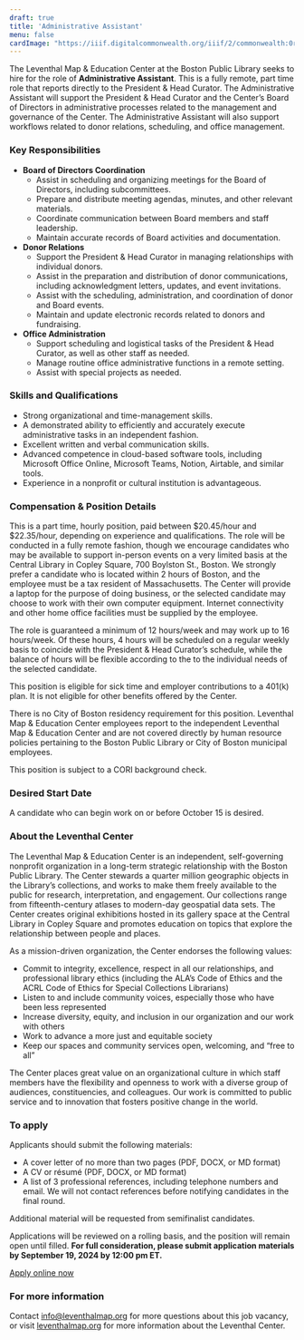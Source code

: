 ```yaml
---
draft: true
title: 'Administrative Assistant'
menu: false
cardImage: "https://iiif.digitalcommonwealth.org/iiif/2/commonwealth:0r96fp54z/2154,1509,1185,1071/pct:50/0/default.jpg"
---
```


The Leventhal Map & Education Center at the Boston Public Library seeks to hire for the role of **Administrative Assistant**. This is a fully remote, part time role that reports directly to the President & Head Curator. The Administrative Assistant will support the President & Head Curator and the Center’s Board of Directors in administrative processes related to the management and governance of the Center. The Administrative Assistant will also support  workflows related to donor relations, scheduling, and office management.

### Key Responsibilities

- **Board of Directors Coordination**
    - Assist in scheduling and organizing meetings for the Board of Directors, including subcommittees.
    - Prepare and distribute meeting agendas, minutes, and other relevant materials.
    - Coordinate communication between Board members and staff leadership.
    - Maintain accurate records of Board activities and documentation.
- **Donor Relations**
    - Support the President & Head Curator in managing relationships with individual donors.
    - Assist in the preparation and distribution of donor communications, including acknowledgment letters, updates, and event invitations.
    - Assist with the scheduling, administration, and coordination of donor and Board events.
    - Maintain and update electronic records related to donors and fundraising.
- **Office Administration**
    - Support scheduling and logistical tasks of the President & Head Curator, as well as other staff as needed.
    - Manage routine office administrative functions in a remote setting.
    - Assist with special projects as needed.

### Skills and Qualifications

- Strong organizational and time-management skills.
- A demonstrated ability to efficiently and accurately execute administrative tasks in an independent fashion.
- Excellent written and verbal communication skills.
- Advanced competence in cloud-based software tools, including Microsoft Office Online, Microsoft Teams, Notion, Airtable, and similar tools.
- Experience in a nonprofit or cultural institution is advantageous.

### Compensation & Position Details

This is a part time, hourly position, paid between $20.45/hour and $22.35/hour, depending on experience and qualifications. The role will be conducted in a fully remote fashion, though we encourage candidates who may be available to support in-person events on a very limited basis at the Central Library in Copley Square, 700 Boylston St., Boston. We strongly prefer a candidate who is located within 2 hours of Boston, and the employee must be a tax resident of Massachusetts. The Center will provide a laptop for the purpose of doing business, or the selected candidate may choose to work with their own computer equipment. Internet connectivity and other home office facilities must be supplied by the employee.

The role is guaranteed a minimum of 12 hours/week and may work up to 16 hours/week. Of these hours, 4 hours will be scheduled on a regular weekly basis to coincide with the President & Head Curator’s schedule, while the balance of hours will be flexible according to the to the individual needs of the selected candidate.

This position is eligible for sick time and employer contributions to a 401(k) plan. It is not eligible for other benefits offered by the Center.

There is no City of Boston residency requirement for this position. Leventhal Map & Education Center employees report to the independent Leventhal Map & Education Center and are not covered directly by human resource policies pertaining to the Boston Public Library or City of Boston municipal employees.

This position is subject to a CORI background check.

### Desired Start Date

A candidate who can begin work on or before October 15 is desired.

### About the Leventhal Center

The Leventhal Map & Education Center is an independent, self-governing nonprofit organization in a long-term strategic relationship with the Boston Public Library. The Center stewards a quarter million geographic objects in the Library’s collections, and works to make them freely available to the public for research, interpretation, and engagement. Our collections range from fifteenth-century atlases to modern-day geospatial data sets. The Center creates original exhibitions hosted in its gallery space at the Central Library in Copley Square and promotes education on topics that explore the relationship between people and places.

As a mission-driven organization, the Center endorses the following values:

- Commit to integrity, excellence, respect in all our relationships, and professional library ethics (including the ALA’s Code of Ethics and the ACRL Code of Ethics for Special Collections Librarians)
- Listen to and include community voices, especially those who have been less represented
- Increase diversity, equity, and inclusion in our organization and our work with others
- Work to advance a more just and equitable society
- Keep our spaces and community services open, welcoming, and “free to all”

The Center places great value on an organizational culture in which staff members have the flexibility and openness to work with a diverse group of audiences, constituencies, and colleagues. Our work is committed to public service and to innovation that fosters positive change in the world.

### To apply

Applicants should submit the following materials:

- A cover letter of no more than two pages (PDF, DOCX, or MD format)
- A CV or résumé (PDF, DOCX, or MD format)
- A list of 3 professional references, including telephone numbers and email. We will not contact references before notifying candidates in the final round.

Additional material will be requested from semifinalist candidates.

Applications will be reviewed on a rolling basis, and the position will remain open until filled. **For full consideration, please submit application materials by September 19, 2024 by 12:00 pm ET.**

<a href="https://tally.so/r/mVVYW6" class="btn btn-lg btn-primary-outline">Apply online now</a>

### For more information

Contact [info@leventhalmap.org](mailto:info@leventhalmap.org) for more questions about this job vacancy, or visit [leventhalmap.org](https://leventhalmap.org/) for more information about the Leventhal Center.

